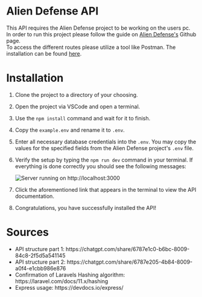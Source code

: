 # Alien Defense API
This API requires the Alien Defense project to be working on the users pc. In order to run this project please follow the guide on [Alien Defense's](https://github.com/Jessy-Gencel/LaravelProject) Github page.  
To access the different routes please utilize a tool like Postman. The installation can be found [here](https://www.postman.com/downloads/).  
# Installation
1. Clone the project to a directory of your choosing.
2. Open the project via VSCode and open a terminal.
3. Use the `npm install` command and wait for it to finish.
4. Copy the `example.env` and rename it to `.env`.
5. Enter all necessary database credentials into the `.env`. You may copy the values for the specified fields from the Alien Defense project's `.env` file.  
6. Verify the setup by typing the  `npm run dev` command in your terminal. If everything is done correctly you should see the following messages:  
  
   ![Server running on http://localhost:3000](https://i.gyazo.com/bfaab5e0c2189ba42c89c27a47c65225.png)
8. Click the aforementioned link that appears in the terminal to view the API documentation.
9. Congratulations, you have successfully installed the API!
# Sources
<ul>
  <li>API structure part 1: https://chatgpt.com/share/6787e1c0-b6bc-8009-84c8-2f5d5a541145</li>
  <li>API structure part 2: https://chatgpt.com/share/6787e205-4b84-8009-a0f4-e1cbb986e876</li>
  <li>Confirmation of Laravels Hashing algorithm: https://laravel.com/docs/11.x/hashing </li>
  <li>Express usage: https://devdocs.io/express/</li>
</ul>
